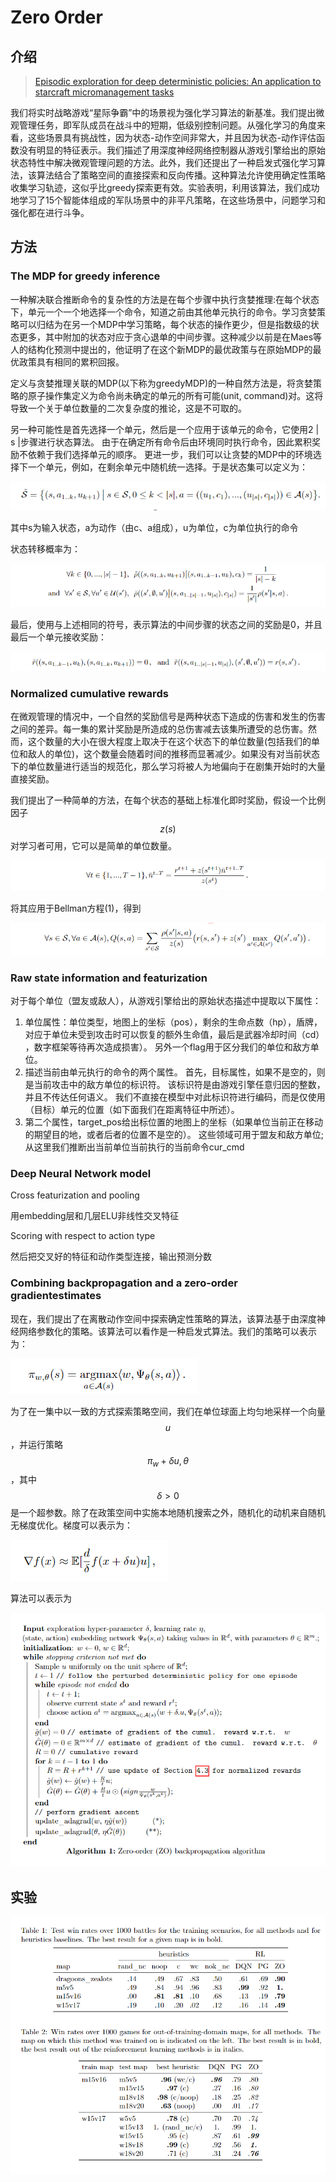 # Zero Order

## 介绍

> [Episodic exploration for deep deterministic policies: An application to starcraft micromanagement tasks](https://arxiv.org/abs/1609.02993)

我们将实时战略游戏“星际争霸”中的场景视为强化学习算法的新基准。我们提出微观管理任务，即军队成员在战斗中的短期，低级别控制问题。从强化学习的角度来看，这些场景具有挑战性，因为状态-动作空间非常大，并且因为状态-动作评估函数没有明显的特征表示。我们描述了用深度神经网络控制器从游戏引擎给出的原始状态特性中解决微观管理问题的方法。此外，我们还提出了一种启发式强化学习算法，该算法结合了策略空间的直接探索和反向传播。这种算法允许使用确定性策略收集学习轨迹，这似乎比greedy探索更有效。实验表明，利用该算法，我们成功地学习了15个智能体组成的军队场景中的非平凡策略，在这些场景中，问题学习和强化都在进行斗争。

## 方法 

### The MDP for greedy inference

一种解决联合推断命令的复杂性的方法是在每个步骤中执行贪婪推理:在每个状态下，单元一个一个地选择一个命令，知道之前由其他单元执行的命令。学习贪婪策略可以归结为在另一个MDP中学习策略，每个状态的操作更少，但是指数级的状态更多，其中附加的状态对应于贪心退单的中间步骤。这种减少以前是在Maes等人的结构化预测中提出的，他证明了在这个新MDP的最优政策与在原始MDP的最优政策具有相同的累积回报。

定义与贪婪推理关联的MDP\(以下称为greedyMDP\)的一种自然方法是，将贪婪策略的原子操作集定义为命令尚未确定的单元的所有可能\(unit, command\)对。这将导致一个关于单位数量的二次复杂度的推论，这是不可取的。

另一种可能性是首先选择一个单元，然后是一个应用于该单元的命令，它使用2 \| s \|步骤进行状态算法。 由于在确定所有命令后由环境同时执​​行命令，因此累积奖励不依赖于我们选择单元的顺序。 更进一步，我们可以让贪婪的MDP中的环境选择下一个单元，例如，在剩余单元中随机统一选择。于是状态集可以定义为：

![](../../.gitbook/assets/image%20%2864%29.png)

其中s为输入状态，a为动作（由c、a组成），u为单位，c为单位执行的命令

状态转移概率为：

![](../../.gitbook/assets/image%20%2859%29.png)

最后，使用与上述相同的符号，表示算法的中间步骤的状态之间的奖励是0，并且最后一个单元接收奖励：

![](../../.gitbook/assets/image%20%28168%29.png)

### Normalized cumulative rewards

在微观管理的情况中，一个自然的奖励信号是两种状态下造成的伤害和发生的伤害之间的差异。每一集的累计奖励是所造成的总伤害减去该集所遭受的总伤害。然而，这个数量的大小在很大程度上取决于在这个状态下的单位数量\(包括我们的单位和敌人的单位\)，这个数量会随着时间的推移而显著减少。如果没有对当前状态下的单位数量进行适当的规范化，那么学习将被人为地偏向于在剧集开始时的大量直接奖励。

我们提出了一种简单的方法，在每个状态的基础上标准化即时奖励，假设一个比例因子 $$z(s)$$ 对学习者可用，它可以是简单的单位数量。

![](../../.gitbook/assets/image%20%28132%29.png)

将其应用于Bellman方程\(1\)，得到

![](../../.gitbook/assets/image%20%2860%29.png)

### Raw state information and featurization

对于每个单位（盟友或敌人），从游戏引擎给出的原始状态描述中提取以下属性：

1. 单位属性：单位类型，地图上的坐标（pos），剩余的生命点数（hp），盾牌，对应于单位未受到攻击时可以恢复的额外生命值，最后是武器冷却时间（cd） ，数字框架等待再次造成损害）。 另外一个flag用于区分我们的单位和敌方单位。
2. 描述当前由单元执行的命令的两个属性。 首先，目标属性，如果不是空的，则是当前攻击中的敌方单位的标识符。 该标识符是由游戏引擎任意归因的整数，并且不传达任何语义。 我们不直接在模型中对此标识符进行编码，而是仅使用（目标）单元的位置（如下面我们在距离特征中所述）。
3. 第二个属性，target\_pos给出标位置的地图上的坐标（如果单位当前正在移动的期望目的地，或者后者的位置不是空的）。 这些领域可用于盟友和敌方单位; 从这里我们推断出当前单位当前执行的当前命令cur\_cmd

### Deep Neural Network model

Cross featurization and pooling

用embedding层和几层ELU非线性交叉特征

Scoring with respect to action type

然后把交叉好的特征和动作类型连接，输出预测分数

### Combining backpropagation and a zero-order gradientestimates

现在，我们提出了在离散动作空间中探索确定性策略的算法，该算法基于由深度神经网络参数化的策略。该算法可以看作是一种启发式算法。我们的策略可以表示为：

![](../../.gitbook/assets/image%20%2850%29.png)

为了在一集中以一致的方式探索策略空间，我们在单位球面上均匀地采样一个向量 $$ u$$ ，并运行策略 $$\pi_{w}+\delta u, \theta$$ ，其中 $$δ> 0$$ 是一个超参数。除了在政策空间中实施本地随机搜索之外，随机化的动机来自随机无梯度优化。梯度可以表示为：

![](../../.gitbook/assets/image%20%2817%29.png)

算法可以表示为

![](../../.gitbook/assets/image%20%2858%29.png)

## 实验

 

![](../../.gitbook/assets/image%20%28101%29.png)

